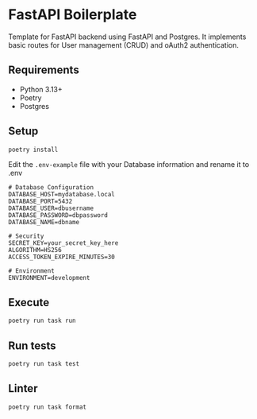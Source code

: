 # FastAPI Boilerplate

Template for FastAPI backend using FastAPI and Postgres. It implements basic routes for User management (CRUD) and oAuth2 authentication.

## Requirements
- Python 3.13+
- Poetry
- Postgres

## Setup
```bash
poetry install
```

Edit the `.env-example` file with your Database information and rename it to .env
```env
# Database Configuration
DATABASE_HOST=mydatabase.local
DATABASE_PORT=5432
DATABASE_USER=dbusername
DATABASE_PASSWORD=dbpassword
DATABASE_NAME=dbname

# Security
SECRET_KEY=your_secret_key_here
ALGORITHM=HS256
ACCESS_TOKEN_EXPIRE_MINUTES=30

# Environment
ENVIRONMENT=development
```

## Execute
```bash
poetry run task run
```

## Run tests
```bash
poetry run task test
```

## Linter
```bash
poetry run task format
```


